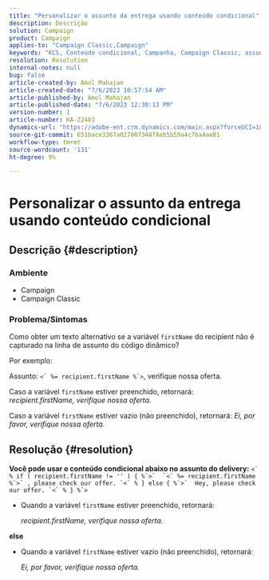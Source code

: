 ```yaml
---
title: "Personalizar o assunto da entrega usando conteúdo condicional"
description: Descrição
solution: Campaign
product: Campaign
applies-to: "Campaign Classic,Campaign"
keywords: "KCS, Conteúdo condicional, Campanha, Campaign Classic, assunto da entrega"
resolution: Resolution
internal-notes: null
bug: false
article-created-by: Amol Mahajan
article-created-date: "7/6/2023 10:57:54 AM"
article-published-by: Amol Mahajan
article-published-date: "7/6/2023 12:30:13 PM"
version-number: 1
article-number: KA-22403
dynamics-url: "https://adobe-ent.crm.dynamics.com/main.aspx?forceUCI=1&pagetype=entityrecord&etn=knowledgearticle&id=9afd06f3-eb1b-ee11-8f6e-6045bd006b4b"
source-git-commit: 651bace3367a027007348f8eb5b59a4c7ba4ae81
workflow-type: tm+mt
source-wordcount: '131'
ht-degree: 9%

---
```


# Personalizar o assunto da entrega usando conteúdo condicional

## Descrição {#description}


### <b>Ambiente</b>

- Campaign
- Campaign Classic




### <b>Problema/Sintomas</b>

Como obter um texto alternativo se a variável `firstName` do recipient não é capturado na linha de assunto do código dinâmico?

Por exemplo:

Assunto: ``<` %= recipient.firstName %`>``, verifique nossa oferta.

Caso a variável `firstName` estiver preenchido, retornará: *recipient.firstName, verifique nossa oferta*.

Caso a variável `firstName` estiver vazio (não preenchido), retornará: *Ei, por favor, verifique nossa oferta.*




## Resolução {#resolution}

<b>Você pode usar o conteúdo condicional abaixo no assunto do delivery:</b>
``<` % if ( recipient.firstName != '' ) { %`>`  `<` %= recipient.firstName %`>` , please check our offer. `<` % } else { %`>`  Hey, please check our offer. `<` % } %`>``

- Quando a variável `firstName` estiver preenchido, retornará:

  *recipient.firstName, verifique nossa oferta.*


<b>else</b>

- Quando a variável `firstName` estiver vazio (não preenchido), retornará:

  *Ei, por favor, verifique nossa oferta.*


